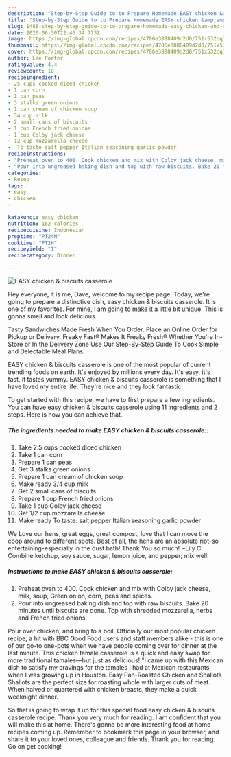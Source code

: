 ```yaml
---
description: "Step-by-Step Guide to to Prepare Homemade EASY chicken &amp;amp; biscuits casserole"
title: "Step-by-Step Guide to to Prepare Homemade EASY chicken &amp;amp; biscuits casserole"
slug: 1488-step-by-step-guide-to-to-prepare-homemade-easy-chicken-and-amp-biscuits-casserole
date: 2020-06-30T22:46:34.773Z
image: https://img-global.cpcdn.com/recipes/4706e3888409d2d0/751x532cq70/easy-chicken-biscuits-casserole-recipe-main-photo.jpg
thumbnail: https://img-global.cpcdn.com/recipes/4706e3888409d2d0/751x532cq70/easy-chicken-biscuits-casserole-recipe-main-photo.jpg
cover: https://img-global.cpcdn.com/recipes/4706e3888409d2d0/751x532cq70/easy-chicken-biscuits-casserole-recipe-main-photo.jpg
author: Lee Porter
ratingvalue: 4.4
reviewcount: 10
recipeingredient:
- 25 cups cooked diced chicken
- 1 can corn
- 1 can peas
- 3 stalks green onions
- 1 can cream of chicken soup
- 34 cup milk
- 2 small cans of biscuits
- 1 cup French fried onions
- 1 cup Colby jack cheese
- 12 cup mozzarella cheese
-  To taste salt pepper Italian seasoning garlic powder
recipeinstructions:
- "Preheat oven to 400. Cook chicken and mix with Colby jack cheese, milk, soup, Green onion, corn, peas and spices."
- "Pour into ungreased baking dish and top with raw biscuits. Bake 20 minutes until biscuits are done. Top with shredded mozzarella, herbs and French fried onions."
categories:
- Resep
tags:
- easy
- chicken
- 

katakunci: easy chicken 
nutrition: 162 calories
recipecuisine: Indonesian
preptime: "PT24M"
cooktime: "PT2H"
recipeyield: "1"
recipecategory: Dinner

---
```



![EASY chicken &amp; biscuits casserole](https://img-global.cpcdn.com/recipes/4706e3888409d2d0/751x532cq70/easy-chicken-biscuits-casserole-recipe-main-photo.jpg)

Hey everyone, it is me, Dave, welcome to my recipe page. Today, we're going to prepare a distinctive dish, easy chicken &amp; biscuits casserole. It is one of my favorites. For mine, I am going to make it a little bit unique. This is gonna smell and look delicious.

Tasty Sandwiches Made Fresh When You Order. Place an Online Order for Pickup or Delivery. Freaky Fast® Makes It Freaky Fresh® Whether You&#39;re In-Store or In the Delivery Zone Use Our Step-By-Step Guide To Cook Simple and Delectable Meal Plans.

EASY chicken &amp; biscuits casserole is one of the most popular of current trending foods on earth. It's enjoyed by millions every day. It's easy, it's fast, it tastes yummy. EASY chicken &amp; biscuits casserole is something that I have loved my entire life. They're nice and they look fantastic.


To get started with this recipe, we have to first prepare a few ingredients. You can have easy chicken &amp; biscuits casserole using 11 ingredients and 2 steps. Here is how you can achieve that.

##### The ingredients needed to make EASY chicken &amp; biscuits casserole::

1. Take 2.5 cups cooked diced chicken
1. Take 1 can corn
1. Prepare 1 can peas
1. Get 3 stalks green onions
1. Prepare 1 can cream of chicken soup
1. Make ready 3/4 cup milk
1. Get 2 small cans of biscuits
1. Prepare 1 cup French fried onions
1. Take 1 cup Colby jack cheese
1. Get 1/2 cup mozzarella cheese
1. Make ready  To taste: salt pepper Italian seasoning garlic powder


We Love our hens, great eggs, great compost, love that I can move the coop around to different spots. Best of all, the hens are an absolute riot-so entertaining-especially in the dust bath! Thank You so much! ~Lily C. Combine ketchup, soy sauce, sugar, lemon juice, and pepper; mix well. 

##### Instructions to make EASY chicken &amp; biscuits casserole:

1. Preheat oven to 400. Cook chicken and mix with Colby jack cheese, milk, soup, Green onion, corn, peas and spices.
1. Pour into ungreased baking dish and top with raw biscuits. Bake 20 minutes until biscuits are done. Top with shredded mozzarella, herbs and French fried onions.


Pour over chicken, and bring to a boil. Officially our most popular chicken recipe, a hit with BBC Good Food users and staff members alike - this is one of our go-to one-pots when we have people coming over for dinner at the last minute. This chicken tamale casserole is a quick and easy swap for more traditional tamales—but just as delicious! &#34;I came up with this Mexican dish to satisfy my cravings for the tamales I had at Mexican restaurants when I was growing up in Houston. Easy Pan-Roasted Chicken and Shallots Shallots are the perfect size for roasting whole with larger cuts of meat. When halved or quartered with chicken breasts, they make a quick weeknight dinner. 

So that is going to wrap it up for this special food easy chicken &amp; biscuits casserole recipe. Thank you very much for reading. I am confident that you will make this at home. There's gonna be more interesting food at home recipes coming up. Remember to bookmark this page in your browser, and share it to your loved ones, colleague and friends. Thank you for reading. Go on get cooking!
